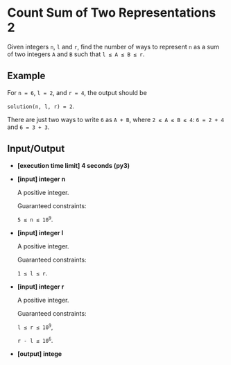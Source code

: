 # Count Sum of Two Representations 2

Given integers `n`, `l` and `r`, find the number of ways to represent `n` as a sum of two integers `A` and `B` such that `l ≤ A ≤ B ≤ r`.

## Example

For `n = 6`, `l = 2`, and `r = 4`, the output should be

`solution(n, l, r) = 2`.

There are just two ways to write `6` as `A + B`, where `2 ≤ A ≤ B ≤ 4`: `6 = 2 + 4` and `6 = 3 + 3`.

## Input/Output

- **[execution time limit] 4 seconds (py3)**

- **[input] integer n**

	A positive integer.

	Guaranteed constraints:

	<code>5 ≤ n ≤ 10<sup>9</sup></code>.

- **[input] integer l**

	A positive integer.

	Guaranteed constraints:

	`1 ≤ l ≤ r`.

- **[input] integer r**

	A positive integer.

	Guaranteed constraints:

	<code>l ≤ r ≤ 10<sup>9</sup></code>,

	<code>r - l ≤ 10<sup>6</sup></code>.

- **[output] intege**

